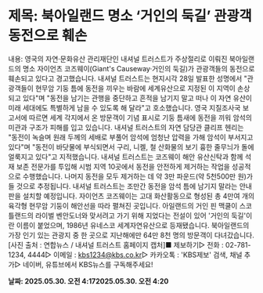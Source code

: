 # **제목: 북아일랜드 명소 ‘거인의 둑길’ 관광객 동전으로 훼손**

  내용: 영국의 자연·문화유산 관리재단인 내셔널 트러스트가 주상절리로 이뤄진 북아일랜드의 명소 자이언츠 코즈웨이(Giant's Causeway·거인의 둑길)가 관광객들의 동전으로 훼손되고 있다고 경고했습니다. 내셔널 트러스트는 현지시각 28일 발표한 성명에서 "관광객들이 현무암 기둥 틈에 동전을 끼우는 바람에 세계유산으로 지정된 이 지역이 손상되고 있다"며 "동전을 남기는 관행을 중단하고 흔적을 남기지 말고 떠나 이 자연 유산이 미래 세대에도 특별하게 남을 수 있도록 해 달라"고 호소했습니다.  영국 지질조사국 보고서에 따르면 세계 각지에서 온 방문객이 기념 표시로 기둥 틈새에 동전을 끼워 암석의 미관과 구조가 피해를 입고 있습니다. 내셔널 트러스트의 자연 담당관 클리프 헨리는 "동전이 녹슬며 원래 두께의 세배로 부풀어 암석에 엄청난 압력을 가해 암석이 부서지고 있다"며 "동전이 바닷물에 부식되면서 구리, 니켈, 철 산화물의 보기 흉한 줄무늬가 돌에 얼룩지고 있다"고 지적했습니다. 내셔널 트러스트는 코즈웨이 해안 유산신탁과 함께 석재 보존 전문가를 투입해 시범 지역 10곳에서 동전을 안전하게 제거하는 작업을 성공적으로 수행했습니다. 나머지 동전을 모두 제거하는 데 약 3만 파운드(약 5천500만 원)가 들 것으로 추정됩니다. 내셔널 트러스트는 조만간 동전을 암석 틈에 남기지 말라는 안내판을 설치할 예정입니다. 자이언츠 코즈웨이는 고대 화산활동으로 형성된 총 4만여 개의 육각형 현무암 기둥이 해안선을 따라 펼쳐진 곳입니다. 아일랜드의 거인 핀 맥쿨이 스코틀랜드의 라이벌 벤안도너와 맞서려고 가기 위해 지었다는 전설이 있어 '거인의 둑길'이란 이름이 붙었으며, 1986년 유네스코 세계자연유산으로 등재됐습니다. 북아일랜드의 가장 인기 있는 관광지 중 한 곳으로 지난해에만 64만 8천 명의 방문객이 다녀갔습니다.[사진 출처 : 연합뉴스 / 내셔널 트러스트 홈페이지 캡처]■ 제보하기▷ 전화 : 02-781-1234, 4444▷ 이메일 : kbs1234@kbs.co.kr▷ 카카오톡 : 'KBS제보' 검색, 채널 추가▷ 네이버, 유튜브에서 KBS뉴스를 구독해주세요!

  **날짜: 2025.05.30. 오전 4:172025.05.30. 오전 4:20**